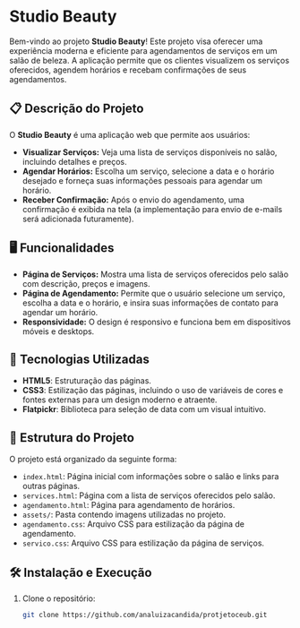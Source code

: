 # Studio Beauty

Bem-vindo ao projeto **Studio Beauty**! Este projeto visa oferecer uma experiência moderna e eficiente para agendamentos de serviços em um salão de beleza. A aplicação permite que os clientes visualizem os serviços oferecidos, agendem horários e recebam confirmações de seus agendamentos.

## 📋 Descrição do Projeto

O **Studio Beauty** é uma aplicação web que permite aos usuários:

- **Visualizar Serviços:** Veja uma lista de serviços disponíveis no salão, incluindo detalhes e preços.
- **Agendar Horários:** Escolha um serviço, selecione a data e o horário desejado e forneça suas informações pessoais para agendar um horário.
- **Receber Confirmação:** Após o envio do agendamento, uma confirmação é exibida na tela (a implementação para envio de e-mails será adicionada futuramente).

## 🖥️ Funcionalidades

- **Página de Serviços:** Mostra uma lista de serviços oferecidos pelo salão com descrição, preços e imagens.
- **Página de Agendamento:** Permite que o usuário selecione um serviço, escolha a data e o horário, e insira suas informações de contato para agendar um horário.
- **Responsividade:** O design é responsivo e funciona bem em dispositivos móveis e desktops.

## 🚀 Tecnologias Utilizadas

- **HTML5**: Estruturação das páginas.
- **CSS3**: Estilização das páginas, incluindo o uso de variáveis de cores e fontes externas para um design moderno e atraente.
- **Flatpickr**: Biblioteca para seleção de data com um visual intuitivo.

## 📁 Estrutura do Projeto

O projeto está organizado da seguinte forma:

- `index.html`: Página inicial com informações sobre o salão e links para outras páginas.
- `services.html`: Página com a lista de serviços oferecidos pelo salão.
- `agendamento.html`: Página para agendamento de horários.
- `assets/`: Pasta contendo imagens utilizadas no projeto.
- `agendamento.css`: Arquivo CSS para estilização da página de agendamento.
- `servico.css`: Arquivo CSS para estilização da página de serviços.

## 🛠️ Instalação e Execução

1. Clone o repositório:

   ```bash
   git clone https://github.com/analuizacandida/protjetoceub.git
